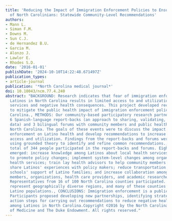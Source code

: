 ```yaml
---
title: 'Reducing the Impact of Immigration Enforcement Policies to Ensure the Health
  of North Carolinians: Statewide Community-Level Recommendations'
authors:
- Mann L.
- Siman F.M.
- Downs M.
- Sun C.J.
- de Hernandez B.U.
- Garcia M.
- Alonzo J.
- Lawlor E.
- Rhodes S.D.
date: '2016-01-01'
publishDate: '2024-10-10T14:22:48.671497Z'
publication_types:
- article-journal
publication: '*North Carolina medical journal*'
doi: 10.18043/ncm.77.4.240
abstract: "BACKGROUND: Research indicates that fear of immigration enforcement among
  Latinos in North Carolina results in limited access to and utilization of health
  services and negative health consequences. This project developed recommendations
  to mitigate the public health impact of immigration enforcement policies in North
  Carolina., METHODS: Our community-based participatory research partnership conducted
  6 Spanish-language report-backs (an approach to sharing, validating, and interpreting
  data) and 3 bilingual forums with community members and public health leaders throughout
  North Carolina. The goals of these events were to discuss the impact of immigration
  enforcement on Latino health and develop recommendations to increase health services
  access and utilization. Findings from the report-backs and forums were analyzed
  using grounded theory to identify and refine common recommendations., RESULTS: A
  total of 344 people participated in the report-backs and forums. Eight recommendations
  emerged: increase knowledge among Latinos about local health services; build capacity
  to promote policy changes; implement system-level changes among organizations providing
  health services; train lay health advisors to help community members navigate systems;
  share Latinos' experiences with policy makers; reduce transportation barriers; increase
  schools' support of Latino families; and increase collaboration among community
  members, organizations, health care providers, and academic researchers., LIMITATIONS:
  Representatives from 16 of 100 North Carolina counties participated. These 16 counties
  represent geographically diverse regions, and many of these counties have large
  Latino populations., CONCLUSIONS: Immigration enforcement is a public health issue.
  Participants proposed developing new partnerships, identifying strategies, and implementing
  action steps for carrying out recommendations to reduce negative health outcomes
  among Latinos in North Carolina.Copyright ©2016 by the North Carolina Institute
  of Medicine and The Duke Endowment. All rights reserved."
---
```

